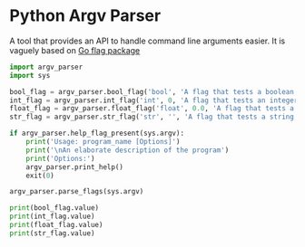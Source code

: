 # Python Argv Parser

A tool that provides an API to handle command line arguments easier. It is vaguely based on [Go flag package](https://pkg.go.dev/flag)

```python
import argv_parser
import sys

bool_flag = argv_parser.bool_flag('bool', 'A flag that tests a boolean')
int_flag = argv_parser.int_flag('int', 0, 'A flag that tests an integer', required=True)
float_flag = argv_parser.float_flag('float', 0.0, 'A flag that tests a floating point value')
str_flag = argv_parser.str_flag('str', '', 'A flag that tests a string')

if argv_parser.help_flag_present(sys.argv):
    print('Usage: program_name [Options]')
    print('\nAn elaborate description of the program')
    print('Options:')
    argv_parser.print_help()
    exit(0)

argv_parser.parse_flags(sys.argv)

print(bool_flag.value)
print(int_flag.value)
print(float_flag.value)
print(str_flag.value)
```
